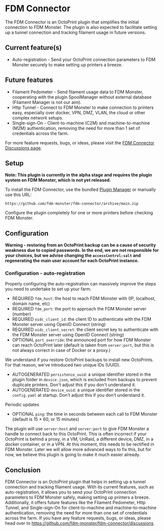 # FDM Connector

The FDM Connector is an OctoPrint plugin that simplifies the initial connection to FDM Monster. The plugin is also expected to facilitate setting up a tunnel connection and tracking filament usage in future versions.

## Current feature(s)

- Auto-registration - Send your OctoPrint connection parameters to FDM Monster securely to make setting up printers a breeze.

## Future features

- Filament Pedometer - Send filament usage data to FDM Monster, cooperating with the plugin SpoolManager without external database (Filament Manager is not our aim).
- Http Tunnel - Connect to FDM Monster to make connection to printers easy, especially over docker, VPN, DMZ, VLAN, the cloud or other complex network setups.
- Single-sign-On - Client-to-machine (C2M) and machine-to-machine (M2M) authentication, removing the need for more than 1 set of credentials across the farm.

For more feature requests, bugs, or ideas, please visit the [FDM Connector Discussions page](https://github.com/fdm-monster/fdm-connector/discussions).

## Setup

**Note: This plugin is currently in the alpha stage and requires the plugin system on FDM Monster, which is not yet released.**

To install the FDM Connector, use the bundled [Plugin Manager](https://docs.octoprint.org/en/master/bundledplugins/pluginmanager.html) or manually use this URL:

```
https://github.com/fdm-monster/fdm-connector/archive/main.zip
```

Configure the plugin completely for one or more printers before checking FDM Monster.


## Configuration
**Warning - restoring from an OctoPrint backup can be a cause of security weakness due to copied passwords. In the end, we are not responsible for your choices, but we advise changing the `accessControl:salt` and regenerating the main user account for each OctoPrint instance.**

### Configuration - auto-registration
Properly configuring the auto-registration can massively improve the steps you need to undertake to set up your farm.

- REQUIRED `fdm_host`: the host to reach FDM Monster with (IP, localhost, domain name, etc)
- REQUIRED `fdm_port`: the port to approach the FDM Monster server (number)
- REQUIRED `oidc_client_id`: the client ID to authenticate with the FDM Monster server using OpenID Connect (string)
- REQUIRED `oidc_client_secret`: the client secret key to authenticate with the FDM Monster server using OpenID Connect (string)
- OPTIONAL `port_override`: the announced port for how FDM Monster can reach OctoPrint later (default is taken from `server:port`, but this is not always correct in case of Docker or a proxy.)

We understand if you restore OctoPrint backups to install new OctoPrints. For that reason, we've introduced two unique IDs (UUID).
- AUTOGENERATED `persistence_uuid`: a unique identifier stored in the plugin folder in `device.json`, which is excluded from backups to prevent duplicate printers. Don't adjust this if you don't understand it.
- AUTOGENERATED `device_uuid`: a unique identifier stored in the `config.yaml` at startup. Don't adjust this if you don't understand it.

Periodic updates
- OPTIONAL `ping`: the time in seconds between each call to FDM Monster (default is 15 * 60, or 15 minutes)

The plugin will use `server:host` and `server:port` to give FDM Monster a handle to connect back to this OctoPrint. This is often incorrect if your OctoPrint is behind a proxy, in a VM, UnRaid, a different device, DMZ, in a docker container, or in a VPN.
At this moment, this needs to be rectified in FDM Monster. Later we will allow more advanced ways to fix this, but for now, we believe this plugin is going to make it much easier already.

## Conclusion
FDM Connector is an OctoPrint plugin that helps in setting up a tunnel connection and tracking filament usage. With its current features, such as auto-registration, it allows you to send your OctoPrint connection parameters to FDM Monster safely, making setting up printers a breeze. Additionally, it offers future features like the Filament Pedometer, Http Tunnel, and Single-sign-On for client-to-machine and machine-to-machine authentication, removing the need for more than one set of credentials across the farm. If you have any feature requests, bugs, or ideas, please head over to https://github.com/fdm-monster/fdm-connector/discussions.
